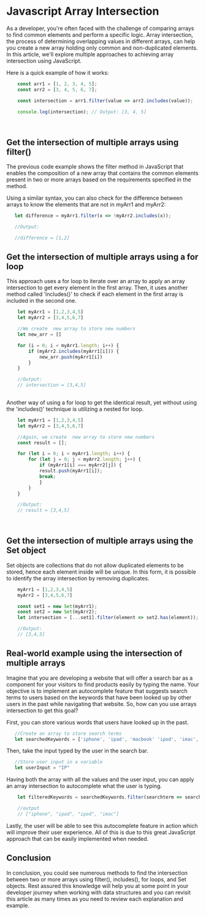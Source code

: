 # Javascript Array Intersection

As a developer, you're often faced with the challenge of comparing arrays to find common elements and perform a specific logic. Array intersection, the process of determining overlapping values in different arrays, can help you create a new array holding only common and non-duplicated elements. In this article, we'll explore multiple approaches to achieving array intersection using JavaScript.

Here is a quick example of how it works:

```js
    const arr1 = [1, 2, 3, 4, 5];
    const arr2 = [3, 4, 5, 6, 7];

    const intersection = arr1.filter(value => arr2.includes(value));

    console.log(intersection); // Output: [3, 4, 5]
    
   
 ```

## Get the intersection of multiple arrays using filter()

The previous code example shows the filter method in JavaScript that enables the composition of a new array that contains the common elements present in two or more arrays based on the requirements specified in the method.

Using a similar syntax, you can also check for the difference between arrays to know the elements that are not in myArr1 and myArr2:

 ```js
    let difference = myArr1.filter(x => !myArr2.includes(x));

    //Output:

    //difference = [1,2]
```

## Get the intersection of multiple arrays using a for loop

This approach uses a for loop to iterate over an array to apply an array intersection to get every element in the first array. Then, it uses another method called 'includes()' to check if each element in the first array is included in the second one.

```js
    let myArr1 = [1,2,3,4,5]
    let myArr2 = [3,4,5,6,7]

    //We create  new array to store new numbers
    let new_arr = []

    for (i = 0; i < myArr1.length; i++) {
        if (myArr2.includes(myArr1[i])) {
            new_arr.push(myArr1[i])
        }
    }

    //Output:
    // intersection = [3,4,5]
    
   ```

Another way of using a for loop to get the identical result, yet without using the 'includes()' technique is utilizing a nested for loop.

```js
    let myArr1 = [1,2,3,4,5]
    let myArr2 = [3,4,5,6,7]

    //Again, we create  new array to store new numbers
    const result = [];

    for (let i = 0; i < myArr1.length; i++) {
        for (let j = 0; j < myArr2.length; j++) {
            if (myArr1[i] === myArr2[j]) {
            result.push(myArr1[i]);
            break;
            }
        }
    }

    //Output:
    // result = [3,4,5]
    
    
```
## Get the intersection of multiple arrays using the Set object

Set objects are collections that do not allow duplicated elements to be stored, hence each element inside will be unique. In this form, it is possible to identify the array intersection by removing duplicates. 

```js
    myArr1 = [1,2,3,4,5]
    myArr2 = [3,4,5,6,7]

    const set1 = new Set(myArr1);
    const set2 = new Set(myArr2);
    let intersection = [...set1].filter(element => set2.has(element));

    //Output:
    // [3,4,5]
```
## Real-world example using the intersection of multiple arrays

Imagine that you are developing a website that will offer a search bar as a component for your visitors to find products easily by typing the name. Your objective is to implement an autocomplete feature that suggests search terms to users based on the keywords that have been looked up by other users in the past while navigating that website. So, how can you use arrays intersection to get this goal?

First, you can store various words that users have looked up in the past.
 ```js
    //Create an array to store search terms
    let searchedKeywords = ['iphone', 'ipad', 'macbook' 'ipod', 'imac', 'apple','watch', 'alexa', 'xiaomi', 'phillps'];
```
Then,  take the input typed by the user in the search bar.
 ```js
    //Store user input in a variable
    let userInput = "IP"
```
Having both the array with all the values and the user input, you can apply an array intersection to autocomplete what the user is typing.
```js
    let filteredKeywords = searchedKeywords.filter(searchterm => searchterm.toLowerCase().startsWith(userInput.toLowerCase()));

    //output
    // ["iphone", "ipad", "ipod", "imac"]
```
Lastly, the user will be able to see this autocomplete feature in action which will improve their user experience. All of this is due to this great JavaScript approach that can be easily implemented when needed.

## Conclusion
  
In conclusion, you could see numerous methods to find the intersection between two or more arrays using filter(), includes(), for loops, and Set objects. Rest assured this knowledge will help you at some point in your developer journey when working with data structures and you can revisit this article as many times as you need to review each explanation and example.



